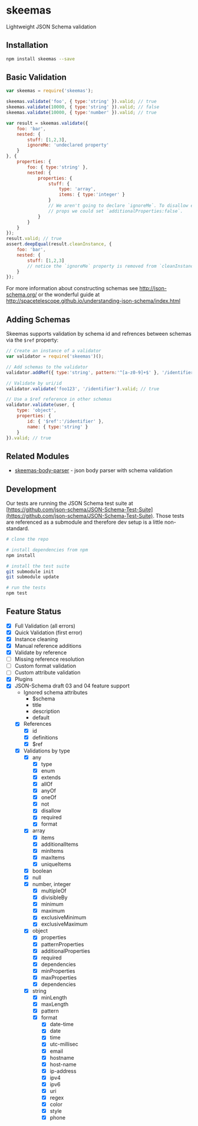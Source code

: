 # skeemas
Lightweight JSON Schema validation


## Installation
```bash
npm install skeemas --save
```


## Basic Validation
```js
var skeemas = require('skeemas');

skeemas.validate('foo', { type:'string' }).valid; // true
skeemas.validate(10000, { type:'string' }).valid; // false
skeemas.validate(10000, { type:'number' }).valid; // true

var result = skeemas.validate({
    foo: 'bar',
    nested: {
        stuff: [1,2,3],
        ignoreMe: 'undeclared property'
    }
}, {
    properties: {
        foo: { type:'string' },
        nested: {
            properties: {
                stuff: {
                    type: 'array',
                    items: { type:'integer' }
                }
                // We aren't going to declare `ignoreMe`. To disallow extra 
                // props we could set `additionalProperties:false`.
            }
        }
    }
}); 
result.valid; // true
assert.deepEqual(result.cleanInstance, {
    foo: 'bar',
    nested: {
        stuff: [1,2,3]
        // notice the `ignoreMe` property is removed from `cleanInstance`
    }
});
```

For more information about constructing schemas see http://json-schema.org/ or the wonderful guide at http://spacetelescope.github.io/understanding-json-schema/index.html


## Adding Schemas
Skeemas supports validation by schema id and refrences between schemas via the `$ref` property:

```js
// Create an instance of a validator
var validator = require('skeemas')();

// Add schemas to the validator
validator.addRef({ type:'string', pattern:'^[a-z0-9]+$' }, '/identifier');

// Validate by uri/id
validator.validate('foo123', '/identifier').valid; // true

// Use a $ref reference in other schemas
validator.validate(user, { 
    type: 'object',
    properties: {
        id: { '$ref':'/identifier' },
        name: { type:'string' }
    } 
}).valid; // true
```


## Related Modules

- [skeemas-body-parser](https://github.com/Prestaul/skeemas-body-parser) - json body parser with schema validation


## Development
Our tests are running the JSON Schema test suite at [https://github.com/json-schema/JSON-Schema-Test-Suite](https://github.com/json-schema/JSON-Schema-Test-Suite). Those tests are referenced as a submodule and therefore dev setup is a little non-standard.
```bash
# clone the repo

# install dependencies from npm
npm install

# install the test suite
git submodule init
git submodule update

# run the tests
npm test
```



## Feature Status

- [X] Full Validation (all errors)
- [X] Quick Validation (first error)
- [X] Instance cleaning
- [X] Manual reference additions
- [X] Validate by reference
- [ ] Missing reference resolution
- [ ] Custom format validation
- [ ] Custom attribute validation
- [X] Plugins
- [X] JSON-Schema draft 03 and 04 feature support
    - Ignored schema attributes
        - $schema
        - title
        - description
        - default
    - [X] References
        - [X] id
        - [X] definitions
        - [X] $ref
    - [X] Validations by type
        - [X] any
            - [X] type
            - [X] enum
            - [X] extends
            - [X] allOf
            - [X] anyOf
            - [X] oneOf
            - [X] not
            - [X] disallow
            - [X] required
            - [X] format
        - [X] array
            - [X] items
            - [X] additionalItems
            - [X] minItems
            - [X] maxItems
            - [X] uniqueItems
        - [X] boolean
        - [X] null
        - [X] number, integer
            - [X] multipleOf
            - [X] divisibleBy
            - [X] minimum
            - [X] maximum
            - [X] exclusiveMinimum
            - [X] exclusiveMaximum
        - [X] object
            - [X] properties
            - [X] patternProperties
            - [X] additionalProperties
            - [X] required
            - [X] dependencies
            - [X] minProperties
            - [X] maxProperties
            - [X] dependencies
        - [X] string
            - [X] minLength
            - [X] maxLength
            - [X] pattern
            - [X] format
                - [X] date-time
                - [X] date
                - [X] time
                - [X] utc-millisec
                - [X] email
                - [X] hostname
                - [X] host-name
                - [X] ip-address
                - [X] ipv4
                - [X] ipv6
                - [X] uri
                - [X] regex
                - [X] color
                - [X] style
                - [X] phone
